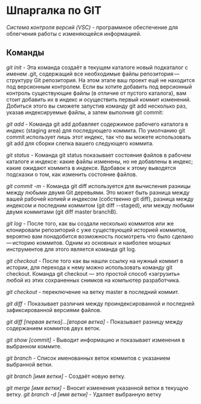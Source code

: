 # Шпаргалка по GIT
*Система контроля версий (VSC)* - программное обеспечение для облегчения работы с изменяющейся информацией.


## Команды

*git init* - Эта команда создаёт в текущем каталоге новый подкаталог с именем .git, содержащий все необходимые файлы репозитория — структуру Git репозитория. На этом этапе ваш проект ещё не находится под версионным контролем. 
Если вы хотите добавить под версионный контроль существующие файлы (в отличие от пустого каталога), вам стоит добавить их в индекс и осуществить первый коммит изменений. Добиться этого вы сможете запустив команду git add несколько раз, указав индексируемые файлы, а затем выполнив git commit:

*git add* - Команда git add добавляет содержимое рабочего каталога в индекс (staging area) для последующего коммита. По умолчанию git commit использует лишь этот индекс, так что вы можете использовать git add для сборки слепка вашего следующего коммита.

*git status* - Команда git status показывает состояния файлов в рабочем каталоге и индексе: какие файлы изменены, но не добавлены в индекс; какие ожидают коммита в индексе. Вдобавок к этому выводятся подсказки о том, как изменить состояние файлов.

*git commit -m* - Команда git diff используется для вычисления разницы между любыми двумя Git деревьями. Это может быть разница между вашей рабочей копией и индексом (собственно git diff), разница между индексом и последним коммитом (git diff --staged), или между любыми двумя коммитами (git diff master branchB).

*git log* - После того, как вы создали несколько коммитов или же клонировали репозиторий с уже существующей историей коммитов, вероятно вам понадобится возможность посмотреть что было сделано — историю коммитов. Одним из основных и наиболее мощных инструментов для этого является команда git log.

*git checkout* - После того как вы нашли ссылку на нужный коммит в истории, для перехода к нему можно использовать команду git checkout. Команда git checkout — это простой способ «загрузить» любой из этих сохраненных снимков на компьютер разработчика. 

*git checkout* - переключение на ветку master в последний коммит.

*git diff* - Показывает различия между проиндексированной и последней зафиксированной версиями файлов.

*git diff [первая ветка]...[вторая ветка]* - Показывает разницу между содержанием коммитов двух веток.

*git show [commit]* - Выводит информацию и показывает изменения в выбранном коммите.

*git branch* - Список именованных веток коммитов с указанием выбранной ветки.

*git branch [имя ветки]* - Создаёт новую ветку.

*git merge [имя ветки]* - Вносит изменения указанной ветки в текущую ветку.
*git branch -d [имя ветки]* - Удаляет выбранную ветку




